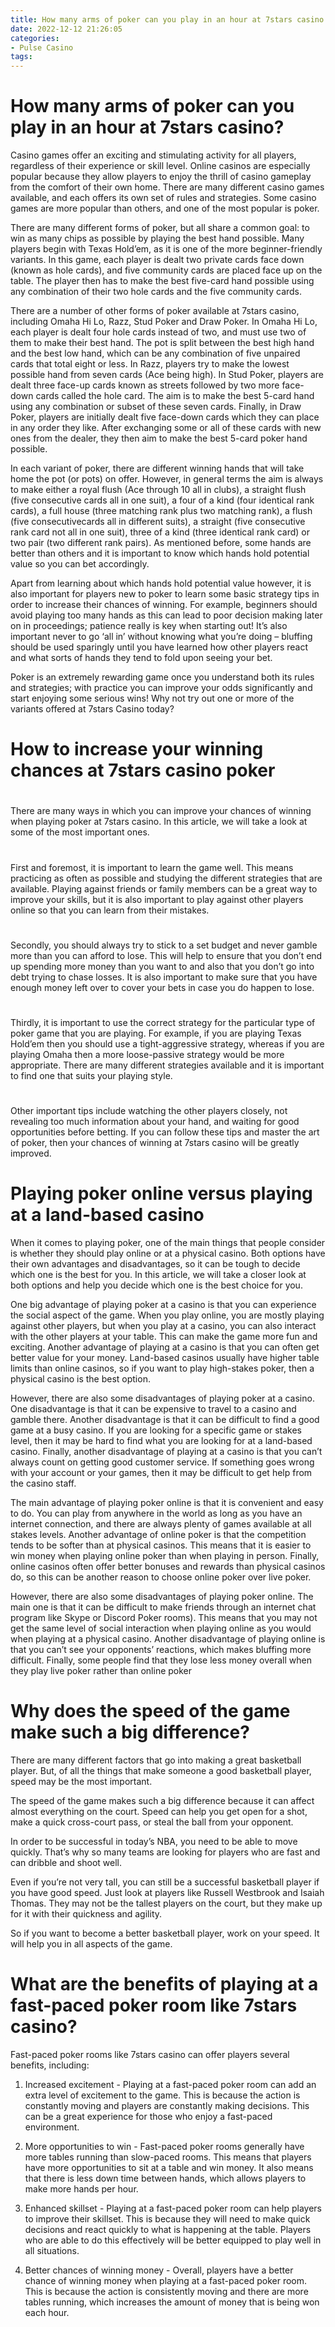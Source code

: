 ```yaml
---
title: How many arms of poker can you play in an hour at 7stars casino
date: 2022-12-12 21:26:05
categories:
- Pulse Casino
tags:
---
```



#  How many arms of poker can you play in an hour at 7stars casino?

Casino games offer an exciting and stimulating activity for all players, regardless of their experience or skill level. Online casinos are especially popular because they allow players to enjoy the thrill of casino gameplay from the comfort of their own home. There are many different casino games available, and each offers its own set of rules and strategies. Some casino games are more popular than others, and one of the most popular is poker.

There are many different forms of poker, but all share a common goal: to win as many chips as possible by playing the best hand possible. Many players begin with Texas Hold’em, as it is one of the more beginner-friendly variants. In this game, each player is dealt two private cards face down (known as hole cards), and five community cards are placed face up on the table. The player then has to make the best five-card hand possible using any combination of their two hole cards and the five community cards.

There are a number of other forms of poker available at 7stars casino, including Omaha Hi Lo, Razz, Stud Poker and Draw Poker. In Omaha Hi Lo, each player is dealt four hole cards instead of two, and must use two of them to make their best hand. The pot is split between the best high hand and the best low hand, which can be any combination of five unpaired cards that total eight or less. In Razz, players try to make the lowest possible hand from seven cards (Ace being high). In Stud Poker, players are dealt three face-up cards known as streets followed by two more face-down cards called the hole card. The aim is to make the best 5-card hand using any combination or subset of these seven cards. Finally, in Draw Poker, players are initially dealt five face-down cards which they can place in any order they like. After exchanging some or all of these cards with new ones from the dealer, they then aim to make the best 5-card poker hand possible.

In each variant of poker, there are different winning hands that will take home the pot (or pots) on offer. However, in general terms the aim is always to make either a royal flush (Ace through 10 all in clubs), a straight flush (five consecutive cards all in one suit), a four of a kind (four identical rank cards), a full house (three matching rank plus two matching rank), a flush (five consecutivecards all in different suits), a straight (five consecutive rank card not all in one suit), three of a kind (three identical rank card) or two pair (two different rank pairs). As mentioned before, some hands are better than others and it is important to know which hands hold potential value so you can bet accordingly.

Apart from learning about which hands hold potential value however, it is also important for players new to poker to learn some basic strategy tips in order to increase their chances of winning. For example, beginners should avoid playing too many hands as this can lead to poor decision making later on in proceedings; patience really is key when starting out! It’s also important never to go ‘all in’ without knowing what you’re doing – bluffing should be used sparingly until you have learned how other players react and what sorts of hands they tend to fold upon seeing your bet.

Poker is an extremely rewarding game once you understand both its rules and strategies; with practice you can improve your odds significantly and start enjoying some serious wins! Why not try out one or more of the variants offered at 7stars Casino today?

#  How to increase your winning chances at 7stars casino poker

#

There are many ways in which you can improve your chances of winning when playing poker at 7stars casino. In this article, we will take a look at some of the most important ones.

#

First and foremost, it is important to learn the game well. This means practicing as often as possible and studying the different strategies that are available. Playing against friends or family members can be a great way to improve your skills, but it is also important to play against other players online so that you can learn from their mistakes.

#

Secondly, you should always try to stick to a set budget and never gamble more than you can afford to lose. This will help to ensure that you don’t end up spending more money than you want to and also that you don’t go into debt trying to chase losses. It is also important to make sure that you have enough money left over to cover your bets in case you do happen to lose.

#

Thirdly, it is important to use the correct strategy for the particular type of poker game that you are playing. For example, if you are playing Texas Hold’em then you should use a tight-aggressive strategy, whereas if you are playing Omaha then a more loose-passive strategy would be more appropriate. There are many different strategies available and it is important to find one that suits your playing style.

#
 Other important tips include watching the other players closely, not revealing too much information about your hand, and waiting for good opportunities before betting. If you can follow these tips and master the art of poker, then your chances of winning at 7stars casino will be greatly improved.

#  Playing poker online versus playing at a land-based casino

When it comes to playing poker, one of the main things that people consider is whether they should play online or at a physical casino. Both options have their own advantages and disadvantages, so it can be tough to decide which one is the best for you. In this article, we will take a closer look at both options and help you decide which one is the best choice for you.

One big advantage of playing poker at a casino is that you can experience the social aspect of the game. When you play online, you are mostly playing against other players, but when you play at a casino, you can also interact with the other players at your table. This can make the game more fun and exciting. Another advantage of playing at a casino is that you can often get better value for your money. Land-based casinos usually have higher table limits than online casinos, so if you want to play high-stakes poker, then a physical casino is the best option.

However, there are also some disadvantages of playing poker at a casino. One disadvantage is that it can be expensive to travel to a casino and gamble there. Another disadvantage is that it can be difficult to find a good game at a busy casino. If you are looking for a specific game or stakes level, then it may be hard to find what you are looking for at a land-based casino. Finally, another disadvantage of playing at a casino is that you can’t always count on getting good customer service. If something goes wrong with your account or your games, then it may be difficult to get help from the casino staff.

The main advantage of playing poker online is that it is convenient and easy to do. You can play from anywhere in the world as long as you have an internet connection, and there are always plenty of games available at all stakes levels. Another advantage of online poker is that the competition tends to be softer than at physical casinos. This means that it is easier to win money when playing online poker than when playing in person. Finally, online casinos often offer better bonuses and rewards than physical casinos do, so this can be another reason to choose online poker over live poker.

However, there are also some disadvantages of playing poker online. The main one is that it can be difficult to make friends through an internet chat program like Skype or Discord Poker rooms). This means that you may not get the same level of social interaction when playing online as you would when playing at a physical casino. Another disadvantage of playing online is that you can’t see your opponents’ reactions, which makes bluffing more difficult. Finally, some people find that they lose less money overall when they play live poker rather than online poker

#  Why does the speed of the game make such a big difference? 

There are many different factors that go into making a great basketball player. But, of all the things that make someone a good basketball player, speed may be the most important.

The speed of the game makes such a big difference because it can affect almost everything on the court. Speed can help you get open for a shot, make a quick cross-court pass, or steal the ball from your opponent.

In order to be successful in today’s NBA, you need to be able to move quickly. That’s why so many teams are looking for players who are fast and can dribble and shoot well.

Even if you’re not very tall, you can still be a successful basketball player if you have good speed. Just look at players like Russell Westbrook and Isaiah Thomas. They may not be the tallest players on the court, but they make up for it with their quickness and agility.

So if you want to become a better basketball player, work on your speed. It will help you in all aspects of the game.

#  What are the benefits of playing at a fast-paced poker room like 7stars casino?

Fast-paced poker rooms like 7stars casino can offer players several benefits, including:

1. Increased excitement - Playing at a fast-paced poker room can add an extra level of excitement to the game. This is because the action is constantly moving and players are constantly making decisions. This can be a great experience for those who enjoy a fast-paced environment.

2. More opportunities to win - Fast-paced poker rooms generally have more tables running than slow-paced rooms. This means that players have more opportunities to sit at a table and win money. It also means that there is less down time between hands, which allows players to make more hands per hour.

3. Enhanced skillset - Playing at a fast-paced poker room can help players to improve their skillset. This is because they will need to make quick decisions and react quickly to what is happening at the table. Players who are able to do this effectively will be better equipped to play well in all situations.

4. Better chances of winning money - Overall, players have a better chance of winning money when playing at a fast-paced poker room. This is because the action is consistently moving and there are more tables running, which increases the amount of money that is being won each hour.